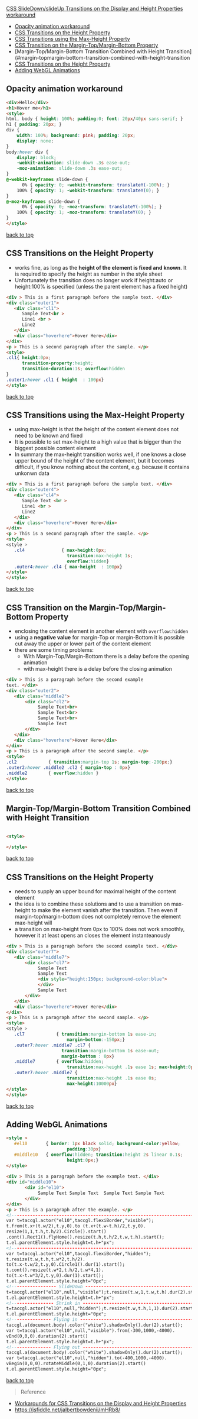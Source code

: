 [CSS SlideDown/slideUp Transitions on the Display and Height Properties workaround](#top)

- [Opacity animation workaround](#opacity-animation-workaround)
- [CSS Transitions on the Height Property](#css-transitions-on-the-height-property)
- [CSS Transitions using the Max-Height Property](#css-transitions-using-the-max-height-property)
- [CSS Transition on the Margin-Top/Margin-Bottom Property](#css-transition-on-the-margin-topmargin-bottom-property)
- [Margin-Top/Margin-Bottom Transition Combined with Height Transition](#margin-topmargin-bottom-transition-combined-with-height-transition
- [CSS Transitions on the Height Property](#css-transitions-on-the-height-property-1)
- [Adding WebGL Animations](#adding-webgl-animations)

## Opacity animation workaround

```html
<div>Hello</div>
<h1>Hover me</h1>
<style>
html, body { height: 100%; padding:0; font: 20px/40px sans-serif; }
h1 { padding: 20px; }
div {
    width: 100%; background: pink; padding: 20px;
    display: none;
}
body:hover div {
    display: block;
    -webkit-animation: slide-down .3s ease-out;
    -moz-animation: slide-down .3s ease-out;
}
@-webkit-keyframes slide-down {
      0% { opacity: 0; -webkit-transform: translateY(-100%); }   
    100% { opacity: 1; -webkit-transform: translateY(0); }
}
@-moz-keyframes slide-down {
      0% { opacity: 0; -moz-transform: translateY(-100%); }   
    100% { opacity: 1; -moz-transform: translateY(0); }
}
</style>
```

[back to top](#top)

## CSS Transitions on the Height Property

- works fine, as long as the **height of the element is fixed and known**. It is required to specify the height as number in the style sheet
- Unfortunately the transition does no longer work if height:auto or height:100% is specified (unless the parent element has a fixed height)

```html
<div > This is a first paragraph before the sample text. </div>
<div class="outer1">
   <div class="cl1">
      Sample Text<br >
      Line1 <br >
      Line2 
   </div>
   <div class="hoverhere">Hover Here</div>
</div>
<p > This is a second paragraph after the sample. </p>
<style>
.cl1{ height:0px; 
      transition-property:height; 
      transition-duration:1s; overflow:hidden
}
.outer1:hover .cl1 { height  : 100px}
</style>
```

[back to top](#top)

## CSS Transitions using the Max-Height Property

- using max-height is that the height of the content element does not need to be known and fixed
- It is possible to set max-height to a high value that is bigger than the biggest possible content element
- In summary the max-height transition works well, if one knows a close upper bound of the height of the content element, but it becomes difficult, if you know nothing about the content, e.g. because it contains unkonwn data

```html
<div > This is a first paragraph before the sample text. </div>
<div class="outer4">
   <div class="cl4">
      Sample Text <br >
      Line1 <br >
      Line2 
   </div>
   <div class="hoverhere">Hover Here</div>
</div>
<p > This is a second paragraph after the sample. </p>
<style>
<style >
   .cl4              { max-height:0px; 
                       transition:max-height 1s; 
                       overflow:hidden}
   .outer4:hover .cl4 { max-height  : 100px}
</style>
</style>
```

[back to top](#top)

## CSS Transition on the Margin-Top/Margin-Bottom Property

- enclosing the content element in another element with `overflow:hidden`
- using a **negative value** for margin-Top or margin-Bottom it is possible cut away the upper or lower part of the content element
- there are some timing problems:
    -  With Margin-Top/Margin-Bottom there is a delay before the opening animation
    -  with max-height there is a delay before the closing animation

```html
<div > This is a paragraph before the second example 
text. </div>
<div class="outer2">
   <div class="middle2">
       <div class="cl2">
            Sample Text<br>
            Sample Text<br>
            Sample Text<br>
            Sample Text
       </div>
   </div>
   <div class="hoverhere">Hover Here</div>
</div>
<p > This is a paragraph after the second sample. </p>
<style>
.cl2            { transition:margin-top 1s; margin-top:-200px;}
.outer2:hover .middle2 .cl2 { margin-top : 0px}
.middle2        { overflow:hidden }
</style>
```

[back to top](#top)

## Margin-Top/Margin-Bottom Transition Combined with Height Transition


```html

<style>

</style>
```

[back to top](#top)

## CSS Transitions on the Height Property

- needs to supply an upper bound for maximal height of the content element
- the idea is to combine these solutions and to use a transition on max-height to make the element vanish after the transition. Then even if margin-top/margin-bottom does not completely remove the element max-height will
- a transition on max-height from 0px to 100% does not work smoothly, however it at least opens an closes the element instanteanously

```html
<div > This is a paragraph before the second example text. </div>
<div class="outer7">
   <div class="middle7">
       <div class="cl7">
            Sample Text
            Sample Text
            <div style="height:150px; background-color:blue">
            </div>
            Sample Text
       </div>
   </div>
   <div class="hoverhere">Hover Here</div>
</div>
<p > This is a paragraph after the second sample. </p>
<style>
<style >
   .cl7            { transition:margin-bottom 1s ease-in; 
                       margin-bottom:-150px;}
   .outer7:hover .middle7 .cl7 { 
                     transition:margin-bottom 1s ease-out;
                     margin-bottom : 0px}
   .middle7        { overflow:hidden; 
                       transition:max-height .1s ease 1s; max-height:0px}
   .outer7:hover .middle7 {
                       transition:max-height .1s ease 0s; 
                       max-height:10000px}
</style>
</style>
```

[back to top](#top)

## Adding WebGL Animations

```html
<style >
   #el10       { border: 1px black solid; background-color:yellow;
                       padding:30px}
   #middle10   { overflow:hidden; transition:height 2s linear 0.1s;
                       height:0px;}
</style>
 
<div > This is a paragraph before the example text. </div>
<div id="middle10">
       <div id="el10">
            Sample Text Sample Text  Sample Text Sample Text
       </div>
</div>
<p > This is a paragraph after the example. </p>
<!------------------------------------------------------------------------------>
var t=taccgl.actor("el10",taccgl.flexiBorder,"visible");
t.from(t.x+(t.w/2),t.y,0).to (t.x+(t.w-t.h)/2,t.y,0).
resize(1,1,t.h,t.h/2).Circle().start()
.cont().Rect1().flyHome().resize(t.h,t.h/2,t.w,t.h).start();
t.el.parentElement.style.height=t.h+"px";
<!------------------------------------------------------------------------------>
var t=taccgl.actor("el10",taccgl.flexiBorder,"hidden");
t.resize(t.w,t.h,t.w*2,t.h/2).
to(t.x-t.w/2,t.y,0).Circle1().dur(1).start();
t.cont().resize(t.w*2,t.h/2,t.w*4,1).
to(t.x-t.w*3/2,t.y,0).dur(1).start();
t.el.parentElement.style.height="0px";
<!----------------- SlideDown ------------------------------------------------------------->
t=taccgl.actor("el10",null,"visible");t.resize(t.w,1,t.w,t.h).dur(2).start();
t.el.parentElement.style.height=t.h+"px";
<!---------------- Shrink in -------------------------------------------------------------->
t=taccgl.actor("el10",null,"hidden");t.resize(t.w,t.h,1,1).dur(2).start();
t.el.parentElement.style.height="0px";
<!--------------- Flying in --------------------------------------------------------------->
taccgl.a(document.body).color("white").shadowOnly().dur(2).start(); 
var t=taccgl.actor("el10",null,"visible").from(-300,1000,-4000).
vEnd(0,0,0).duration(2).start()
t.el.parentElement.style.height=t.h+"px";
<!--------------- Flying out -------------------------------------------------------------->
taccgl.a(document.body).color("white").shadowOnly().dur(2).start(); 
var t=taccgl.actor("el10",null,"hidden").to(-400,1000,-4000).
vBegin(0,0,0).rotateMiddle(0,1,0).duration(2).start()
t.el.parentElement.style.height="0px";
```

[back to top](#top)

> Reference
- [Workarounds for CSS Transitions on the Display and Height Properties](https://www.taccgl.org/blog/css_transition_display.html)
- https://jsfiddle.net/jalbertbowdenii/mHRb8/
